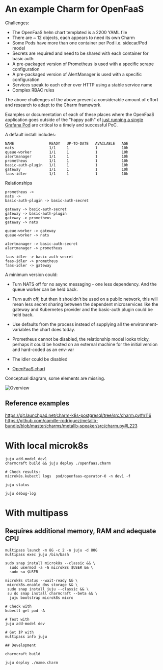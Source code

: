 # An example Charm for OpenFaaS

Challenges:

* The OpenFaaS helm chart templated is a 2200 YAML file
* There are ~ 12 objects, each appears to need its own Charm
* Some Pods have more than one container per Pod i.e. sidecar/Pod model
* Secrets are required and need to be shared with each container for basic auth
* A pre-packaged version of Prometheus is used with a specific scrape configuration
* A pre-packaged version of AlertManager is used with a specific configuration
* Services speak to each other over HTTP using a stable service name
* Complex RBAC rules

The above challenges of the above present a considerable amount of effort and research to adapt to the Charm framework.

Examples or documentation of each of these places where the OpenFaaS application goes outside of the "happy path" of [just running a single Grafana Pod](https://github.com/jlounder/training-operator) are critical to a timely and successful PoC.

A default install includes:

```
NAME                READY   UP-TO-DATE   AVAILABLE   AGE
nats                1/1     1            1           10h
queue-worker        1/1     1            1           10h
alertmanager        1/1     1            1           10h
prometheus          1/1     1            1           10h
basic-auth-plugin   1/1     1            1           10h
gateway             1/1     1            1           10h
faas-idler          1/1     1            1           10h
```

Relationships

```
prometheus ->
nats ->
basic-auth-plugin -> basic-auth-secret

gateway -> basic-auth-secret
gateway -> basic-auth-plugin
gateway -> prometheus
gateway -> nats

queue-worker -> gateway
queue-worker -> nats

alertmanager -> basic-auth-secret
alertmanager -> prometheus

faas-idler -> basic-auth-secret
faas-idler -> prometheus
faas-idler -> gateway

```

A minimum version could:

* Turn NATS off for no async messaging - one less dependency. And the queue worker can be held back.
* Turn auth off, but then it shouldn't be used on a public network, this will mean less secret sharing between the dependent microservices like the gateway and Kubernetes provider and the basic-auth plugin could be held back.
* Use defaults from the process instead of supplying all the environment-variables the chart does today.
* Prometheus cannot be disabled, the relationship model looks tricky, perhaps it could be hosted on an external machine for the initial version and hard-coded as an env-var
* The idler could be disabled

* [OpenFaaS chart](https://github.com/openfaas/faas-netes/tree/master/chart/openfaas)

Conceptual diagram, some elements are missing.

![Overview](https://github.com/openfaas/faas/blob/master/docs/of-workflow.png?raw=true)

## Reference examples

https://git.launchpad.net/charm-k8s-postgresql/tree/src/charm.py#n116
https://github.com/camille-rodriguez/metallb-bundle/blob/master/charms/metallb-speaker/src/charm.py#L223

# With local microk8s

```
juju add-model dev1
charmcraft build && juju deploy ./openfaas.charm

# Check results:
microk8s.kubectl logs  pod/openfaas-operator-0 -n dev1 -f

juju status

juju debug-log
```

# With multipass

## Requires additional memory, RAM and adequate CPU

```
multipass launch -m 8G -c 2 -n juju -d 80G
multipass exec juju /bin/bash

sudo snap install microk8s --classic && \
  sudo usermod -a -G microk8s $USER && \
  sudo su $USER

microk8s status --wait-ready && \
 microk8s.enable dns storage && \
 sudo snap install juju --classic && \
 su do snap install charmcraft --beta && \
  juju bootstrap microk8s micro

# Check with
kubectl get pod -A

# Test with
juju add-model dev

# Get IP with
multipass info juju

## Development

charmcraft build

juju deploy ./name.charm
```